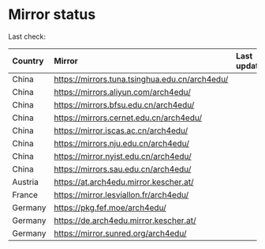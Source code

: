 <script src="./time.js"></script>
# Mirror status
Last check: <script type="text/javascript">localize(1725297466.9476957);</script>

|Country|Mirror|Last update|
|:------|:-----|:----------|
|China|https://mirrors.tuna.tsinghua.edu.cn/arch4edu/|<script type="text/javascript">localize(1725259266);</script>|
|China|https://mirrors.aliyun.com/arch4edu/|<script type="text/javascript">localize(1725259266);</script>|
|China|https://mirrors.bfsu.edu.cn/arch4edu/|<script type="text/javascript">localize(1725259266);</script>|
|China|https://mirrors.cernet.edu.cn/arch4edu/|<script type="text/javascript">localize(1725259266);</script>|
|China|https://mirror.iscas.ac.cn/arch4edu/|<script type="text/javascript">localize(1725259266);</script>|
|China|https://mirrors.nju.edu.cn/arch4edu/|<script type="text/javascript">localize(1725259266);</script>|
|China|https://mirror.nyist.edu.cn/arch4edu/|<script type="text/javascript">localize(1725215782);</script>|
|China|https://mirrors.sau.edu.cn/arch4edu/|<script type="text/javascript">localize(1725259266);</script>|
|Austria|https://at.arch4edu.mirror.kescher.at/|<script type="text/javascript">localize(1725259266);</script>|
|France|https://mirror.lesviallon.fr/arch4edu/|<script type="text/javascript">localize(1725259266);</script>|
|Germany|https://pkg.fef.moe/arch4edu/|<script type="text/javascript">localize(1725259266);</script>|
|Germany|https://de.arch4edu.mirror.kescher.at/|<script type="text/javascript">localize(1725259266);</script>|
|Germany|https://mirror.sunred.org/arch4edu/|<script type="text/javascript">localize(1725259266);</script>|

<script src="./tablefilter/tablefilter.js"></script>
<script src="./table.js"></script>